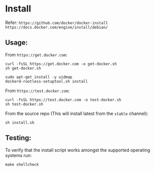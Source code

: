 # Install

Refer:
`https://github.com/docker/docker-install`
`https://docs.docker.com/engine/install/debian/`

## Usage:

From `https://get.docker.com`:
```shell
curl -fsSL https://get.docker.com -o get-docker.sh
sh get-docker.sh

sudo apt-get install -y uidmap
dockerd-rootless-setuptool.sh install
```

From `https://test.docker.com`:
```shell
curl -fsSL https://test.docker.com -o test-docker.sh
sh test-docker.sh
```

From the source repo (This will install latest from the `stable` channel):
```shell
sh install.sh
```

## Testing:

To verify that the install script works amongst the supported operating systems run:

```shell
make shellcheck
```

